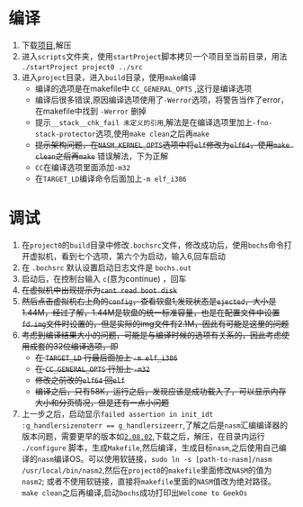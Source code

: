 # 编译
1. 下载[项目](!https://excellmedia.dl.sourceforge.net/project/geekos/geekos/geekos-0.3.0/geekos-0.3.0.zip),解压
2. 进入`scripts`文件夹，使用`startProject`脚本拷贝一个项目至当前目录，用法 `./startProject project0 ../src`
3. 进入`project`目录，进入`build`目录，使用`make`编译
    * 编译的选项是在makefile中 `CC_GENERAL_OPTS` ,这行是编译选项
    * 编译后很多错误,原因编译选项使用了`-Werror`选项，将警告当作了error，在makefile中找到 `-Werror` 删掉
    * 提示`__stack__chk_fail 未定义的引用`,解法是在编译选项里加上`-fno-stack-protector`选项,使用`make clean`之后再`make`
    * ~~提示架构问题，在`NASM_KERNEL_OPTS`选项中将`elf`修改为`elf64`，使用`make clean`之后再`make`~~ 错误解法，下为正解
    * `CC`在编译选项里面添加`-m32`
    * 在`TARGET_LD`编译命令后面加上`-m elf_i386`

# 调试
1. 在`project0`的`build`目录中修改`.bochsrc`文件，修改成功后，使用`bochs`命令打开虚拟机，看到七个选项，第六个为启动，输入6,回车启动
2. 在 `.bochsrc` 默认设置启动日志文件是 `bochs.out`
3. 启动后，在控制台输入 `c`(意为continue) ，回车
4. ~~在虚拟机中出现提示为`cant read boot disk`~~
4. ~~然后点击虚拟机右上角的`config`，查看软盘1,发现状态是`ejected`，大小是1.44M，经过了解，1.44M是软盘的统一标准容量，也是在配置文件中设置`fd.img`文件时设置的，但是实际的img文件有2.1M，因此有可能是这里的问题~~
5. ~~考虑到编译结果大小的问题，可能是与编译时候的选项有关系的，因此考虑使用成套的32位编译选项，即~~
    * ~~在 `TARGET_LD` 行最后面加上 `-m elf_i386`~~
    * ~~在 `CC_GENERAL_OPTS` 行加上 `-m32`~~
    * ~~修改之前改的`elf64` 回`elf`~~
    * ~~编译之后，只有58K，运行之后，发现应该是成功载入了，可以显示内存大小和分页情况，但是还有一点小问题~~
6. 上一步之后，启动显示`failed assertion in init_idt :g_handlersizenoterr == g_handlersizeerr`,了解之后是`nasm`汇编编译器的版本问题，需要更早的版本如[`2.08.02`](!https://www.nasm.us/pub/nasm/releasebuilds/2.08.02/nasm-2.08.02.tar.gz),下载之后，解压，在目录内运行 `./configure` 脚本，生成`Makefile`,然后编译，生成目标`nasm`,之后使用自己编译的`nasm`编译OS。可以使用软链接，`sudo ln -s [path-to-nasm]/nasm /usr/local/bin/nasm2`,然后在`project0`的`makefile`里面修改`NASM`的值为`nasm2`; 或者不使用软链接，直接将`makefile`里面的`NASM`值改为绝对路径。`make clean`之后再编译,启动`bochs`成功打印出`Welcome to GeekOs`